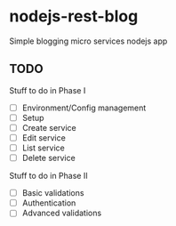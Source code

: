 # nodejs-rest-blog
Simple blogging micro services nodejs app

## TODO
Stuff to do in Phase I

- [ ] Environment/Config management
- [ ] Setup
- [ ] Create service
- [ ] Edit service
- [ ] List service
- [ ] Delete service

Stuff to do in Phase II

- [ ] Basic validations
- [ ] Authentication
- [ ] Advanced validations